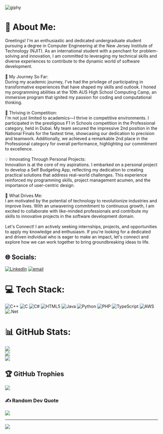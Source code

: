 ![giphy](https://github.com/user-attachments/assets/1290330f-d9a9-4121-8e7a-19aa30131135)

# 💫 About Me:
Greetings! I'm an enthusiastic and dedicated undergraduate student pursuing a degree in Computer Engineering at the New Jersey Institute of Technology (NJIT). As an international student with a penchant for problem-solving and innovation, I am committed to leveraging my technical skills and diverse experiences to contribute to the dynamic world of software development.<br><br>🚀 My Journey So Far:<br>During my academic journey, I've had the privilege of participating in transformative experiences that have shaped my skills and outlook. I honed my programming abilities at the 10th AUS High School Computing Camp, an immersive program that ignited my passion for coding and computational thinking.<br><br>🏁 Thriving in Competition:<br>I'm not just limited to academics—I thrive in competitive environments. I participated in the prestigious F1 in Schools competition in the Professional category, held in Dubai. My team secured the impressive 2nd position in the National Finals for the fastest time, showcasing our dedication to precision and teamwork. Additionally, we achieved a remarkable 2nd place in the Professional category for overall performance, highlighting our commitment to excellence.<br><br>💡 Innovating Through Personal Projects:<br>Innovation is at the core of my aspirations. I embarked on a personal project to develop a Self Budgeting App, reflecting my dedication to creating practical solutions that address real-world challenges. This experience reinforced my programming skills, project management acumen, and the importance of user-centric design.<br><br>🌟 What Drives Me:<br>I am motivated by the potential of technology to revolutionize industries and improve lives. With an unwavering commitment to continuous growth, I am excited to collaborate with like-minded professionals and contribute my skills to innovative projects in the software development domain.<br><br>Let's Connect! I am actively seeking internships, projects, and opportunities to apply my knowledge and enthusiasm. If you're looking for a dedicated and driven individual who is eager to make an impact, let's connect and explore how we can work together to bring groundbreaking ideas to life.<br>


## 🌐 Socials:
[![LinkedIn](https://img.shields.io/badge/LinkedIn-%230077B5.svg?logo=linkedin&logoColor=white)](https://linkedin.com/in/mafaazx) [![email](https://img.shields.io/badge/Email-D14836?logo=gmail&logoColor=white)](mailto:mafaazx@gmail.com) 

# 💻 Tech Stack:
![C++](https://img.shields.io/badge/c++-%2300599C.svg?style=for-the-badge&logo=c%2B%2B&logoColor=white) ![C](https://img.shields.io/badge/c-%2300599C.svg?style=for-the-badge&logo=c&logoColor=white) ![C#](https://img.shields.io/badge/c%23-%23239120.svg?style=for-the-badge&logo=csharp&logoColor=white) ![HTML5](https://img.shields.io/badge/html5-%23E34F26.svg?style=for-the-badge&logo=html5&logoColor=white) ![Java](https://img.shields.io/badge/java-%23ED8B00.svg?style=for-the-badge&logo=openjdk&logoColor=white) ![Python](https://img.shields.io/badge/python-3670A0?style=for-the-badge&logo=python&logoColor=ffdd54) ![PHP](https://img.shields.io/badge/php-%23777BB4.svg?style=for-the-badge&logo=php&logoColor=white) ![TypeScript](https://img.shields.io/badge/typescript-%23007ACC.svg?style=for-the-badge&logo=typescript&logoColor=white) ![AWS](https://img.shields.io/badge/AWS-%23FF9900.svg?style=for-the-badge&logo=amazon-aws&logoColor=white) ![.Net](https://img.shields.io/badge/.NET-5C2D91?style=for-the-badge&logo=.net&logoColor=white)
# 📊 GitHub Stats:
![](https://github-readme-stats.vercel.app/api?username=Mafaazx&theme=dark&hide_border=false&include_all_commits=false&count_private=false)<br/>
![](https://github-readme-streak-stats.herokuapp.com/?user=Mafaazx&theme=dark&hide_border=false)<br/>
![](https://github-readme-stats.vercel.app/api/top-langs/?username=Mafaazx&theme=dark&hide_border=false&include_all_commits=false&count_private=false&layout=compact)

## 🏆 GitHub Trophies
![](https://github-profile-trophy.vercel.app/?username=Mafaazx&theme=radical&no-frame=false&no-bg=true&margin-w=4)

### ✍️ Random Dev Quote
![](https://quotes-github-readme.vercel.app/api?type=horizontal&theme=dark)

---
[![](https://visitcount.itsvg.in/api?id=Mafaazx&icon=0&color=0)](https://visitcount.itsvg.in)

<!-- Proudly created with GPRM ( https://gprm.itsvg.in ) -->
